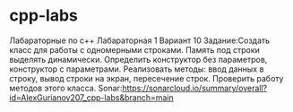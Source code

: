# cpp-labs
Лабараторные по с++
Лабараторная 1
Вариант 10
Задание:Создать класс для работы с одномерными строками. Память под строки выделять динамически. Определить конструктор без параметров, конструктор с параметрами. Реализовать методы: ввод данных в строку, вывод строки на экран,  пересечение строк. Проверить работу методов этого класса.
Sonar:https://sonarcloud.io/summary/overall?id=AlexGurianov207_cpp-labs&branch=main
